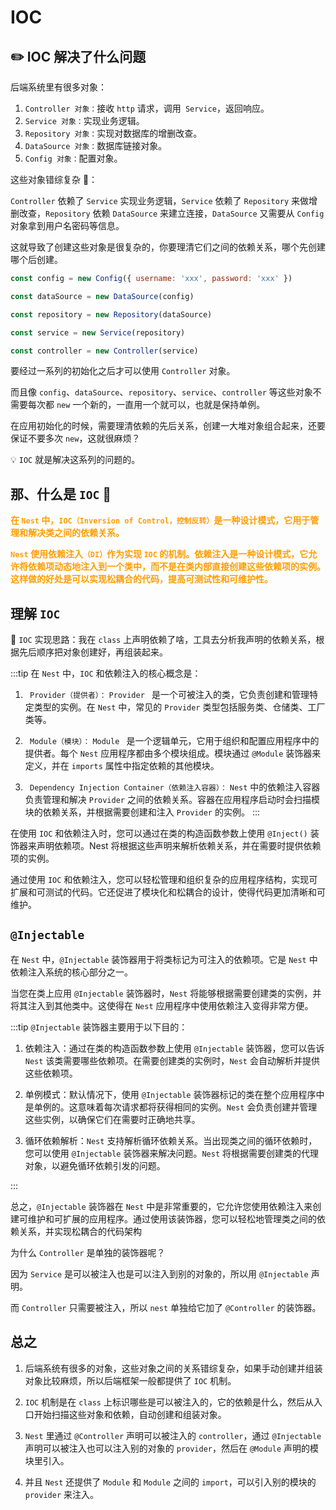 # IOC

## :pencil2: IOC 解决了什么问题

后端系统里有很多对象：

1.  `Controller 对象：`接收 `http` 请求，调用` Service`，返回响应。
2.  `Service 对象：`实现业务逻辑。
3.  `Repository 对象：`实现对数据库的增删改查。
4.  `DataSource 对象：`数据库链接对象。
5.  `Config 对象：`配置对象。

这些对象错综复杂 💢：

`Controller` 依赖了 `Service` 实现业务逻辑，`Service` 依赖了 `Repository` 来做增删改查，`Repository` 依赖 `DataSource` 来建立连接，`DataSource` 又需要从 `Config` 对象拿到用户名密码等信息。

这就导致了创建这些对象是很复杂的，你要理清它们之间的依赖关系，哪个先创建哪个后创建。

```js
const config = new Config({ username: 'xxx', password: 'xxx' })

const dataSource = new DataSource(config)

const repository = new Repository(dataSource)

const service = new Service(repository)

const controller = new Controller(service)
```

要经过一系列的初始化之后才可以使用 `Controller` 对象。

而且像 `config`、`dataSource`、`repository`、`service`、`controller` 等这些对象不需要每次都 `new` 一个新的，一直用一个就可以，也就是保持单例。

在应用初始化的时候，需要理清依赖的先后关系，创建一大堆对象组合起来，还要保证不要多次 `new`，这就很麻烦？

💡 `IOC` 就是解决这系列的问题的。

## 那、什么是 `IOC` 🤔

**<font color="FF9D00">在 `Nest` 中，`IOC（Inversion of Control，控制反转）`是一种设计模式，它用于管理和解决类之间的依赖关系。</font>**

**<font color="FF9D00">`Nest` 使用依赖注入`（DI）`作为实现 `IOC` 的机制。依赖注入是一种设计模式，它允许将依赖项动态地注入到一个类中，而不是在类内部直接创建这些依赖项的实例。这样做的好处是可以实现松耦合的代码，提高可测试性和可维护性。</font>**

## 理解 `IOC`

💭 `IOC` 实现思路：我在 `class` 上声明依赖了啥，工具去分析我声明的依赖关系，根据先后顺序把对象创建好，再组装起来。

:::tip
在 `Nest` 中，`IOC` 和依赖注入的核心概念是：

1. ` Provider（提供者）：` `Provider ` 是一个可被注入的类，它负责创建和管理特定类型的实例。在 `Nest` 中，常见的 `Provider` 类型包括服务类、仓储类、工厂类等。

2. ` Module（模块）：` `Module ` 是一个逻辑单元，它用于组织和配置应用程序中的提供者。每个 `Nest` 应用程序都由多个模块组成。模块通过 `@Module` 装饰器来定义，并在 `imports` 属性中指定依赖的其他模块。

3. ` Dependency Injection Container（依赖注入容器）：` `Nest` 中的依赖注入容器负责管理和解决 `Provider` 之间的依赖关系。容器在应用程序启动时会扫描模块的依赖关系，并根据需要创建和注入 `Provider` 的实例。
   :::

在使用 `IOC` 和依赖注入时，您可以通过在类的构造函数参数上使用 `@Inject()` 装饰器来声明依赖项。Nest 将根据这些声明来解析依赖关系，并在需要时提供依赖项的实例。

通过使用 `IOC` 和依赖注入，您可以轻松管理和组织复杂的应用程序结构，实现可扩展和可测试的代码。它还促进了模块化和松耦合的设计，使得代码更加清晰和可维护。

## `@Injectable`

在 `Nest` 中，`@Injectable` 装饰器用于将类标记为可注入的依赖项。它是 `Nest` 中依赖注入系统的核心部分之一。

当您在类上应用 `@Injectable` 装饰器时，`Nest` 将能够根据需要创建类的实例，并将其注入到其他类中。这使得在 `Nest` 应用程序中使用依赖注入变得非常方便。

:::tip
`@Injectable` 装饰器主要用于以下目的：

1.  依赖注入：通过在类的构造函数参数上使用 `@Injectable` 装饰器，您可以告诉 `Nest` 该类需要哪些依赖项。在需要创建类的实例时，`Nest` 会自动解析并提供这些依赖项。

2.  单例模式：默认情况下，使用 `@Injectable` 装饰器标记的类在整个应用程序中是单例的。这意味着每次请求都将获得相同的实例。`Nest` 会负责创建并管理这些实例，以确保它们在需要时正确地共享。

3.  循环依赖解析：`Nest` 支持解析循环依赖关系。当出现类之间的循环依赖时，您可以使用 `@Injectable` 装饰器来解决问题。`Nest` 将根据需要创建类的代理对象，以避免循环依赖引发的问题。

:::

总之，`@Injectable` 装饰器在 `Nest` 中是非常重要的，它允许您使用依赖注入来创建可维护和可扩展的应用程序。通过使用该装饰器，您可以轻松地管理类之间的依赖关系，并实现松耦合的代码架构

为什么 `Controller` 是单独的装饰器呢？

因为 `Service` 是可以被注入也是可以注入到别的对象的，所以用 `@Injectable` 声明。

而 `Controller` 只需要被注入，所以 `nest` 单独给它加了 `@Controller` 的装饰器。

## 总之

1. 后端系统有很多的对象，这些对象之间的关系错综复杂，如果手动创建并组装对象比较麻烦，所以后端框架一般都提供了 `IOC` 机制。

2. `IOC` 机制是在 `class` 上标识哪些是可以被注入的，它的依赖是什么，然后从入口开始扫描这些对象和依赖，自动创建和组装对象。

3. `Nest` 里通过 `@Controller` 声明可以被注入的 `controller`，通过 `@Injectable` 声明可以被注入也可以注入别的对象的 `provider`，然后在 `@Module` 声明的模块里引入。

4. 并且 `Nest` 还提供了 `Module` 和 `Module` 之间的 `import`，可以引入别的模块的 `provider` 来注入。
